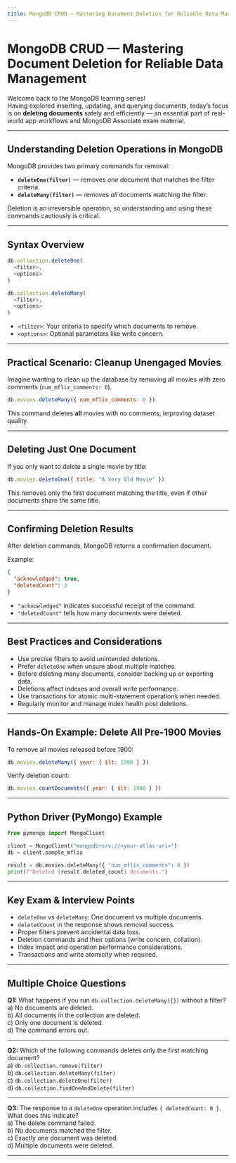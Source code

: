 ```yaml
---
title: MongoDB CRUD — Mastering Document Deletion for Reliable Data Management
---
```


# MongoDB CRUD — Mastering Document Deletion for Reliable Data Management

Welcome back to the MongoDB learning series!  
Having explored inserting, updating, and querying documents, today’s focus is on **deleting documents** safely and efficiently — an essential part of real-world app workflows and MongoDB Associate exam material.

***

## Understanding Deletion Operations in MongoDB

MongoDB provides two primary commands for removal:

- **`deleteOne(filter)`** — removes *one* document that matches the filter criteria.
- **`deleteMany(filter)`** — removes *all* documents matching the filter.

Deletion is an irreversible operation, so understanding and using these commands cautiously is critical.

***

## Syntax Overview

```js
db.collection.deleteOne(
  <filter>,
  <options>
)
```

```js
db.collection.deleteMany(
  <filter>,
  <options>
)
```

- `<filter>`: Your criteria to specify which documents to remove.
- `<options>`: Optional parameters like write concern.

***

## Practical Scenario: Cleanup Unengaged Movies

Imagine wanting to clean up the database by removing all movies with zero comments (`num_mflix_comments: 0`).

```js
db.movies.deleteMany({ num_mflix_comments: 0 })
```

This command deletes **all** movies with no comments, improving dataset quality.

***

## Deleting Just One Document

If you only want to delete a single movie by title:

```js
db.movies.deleteOne({ title: "A Very Old Movie" })
```

This removes only the first document matching the title, even if other documents share the same title.

***

## Confirming Deletion Results

After deletion commands, MongoDB returns a confirmation document.

Example:

```json
{
  "acknowledged": true,
  "deletedCount": 3
}
```

- `"acknowledged"` indicates successful receipt of the command.
- `"deletedCount"` tells how many documents were deleted.

***

## Best Practices and Considerations

- Use precise filters to avoid unintended deletions.
- Prefer `deleteOne` when unsure about multiple matches.
- Before deleting many documents, consider backing up or exporting data.
- Deletions affect indexes and overall write performance.
- Use transactions for atomic multi-statement operations when needed.
- Regularly monitor and manage index health post deletions.

***

## Hands-On Example: Delete All Pre-1900 Movies

To remove all movies released before 1900:

```js
db.movies.deleteMany({ year: { $lt: 1900 } })
```

Verify deletion count:

```js
db.movies.countDocuments({ year: { $lt: 1900 } })
```

***

## Python Driver (PyMongo) Example

```python
from pymongo import MongoClient

client = MongoClient("mongodb+srv://<your-atlas-uri>")
db = client.sample_mflix

result = db.movies.deleteMany({ "num_mflix_comments": 0 })
print(f"Deleted {result.deleted_count} documents.")
```

***

## Key Exam & Interview Points

- `deleteOne` vs `deleteMany`: One document vs multiple documents.
- `deletedCount` in the response shows removal success.
- Proper filters prevent accidental data loss.
- Deletion commands and their options (write concern, collation).
- Index impact and operation performance considerations.
- Transactions and write atomicity when required.

***

## Multiple Choice Questions

**Q1:** What happens if you run `db.collection.deleteMany({})` without a filter?  
a) No documents are deleted.  
b) All documents in the collection are deleted.  
c) Only one document is deleted.  
d) The command errors out.

***

**Q2:** Which of the following commands deletes only the first matching document?  
a) `db.collection.remove(filter)`  
b) `db.collection.deleteMany(filter)`  
c) `db.collection.deleteOne(filter)`  
d) `db.collection.findOneAndDelete(filter)`

***

**Q3:** The response to a `deleteOne` operation includes `{ deletedCount: 0 }`. What does this indicate?  
a) The delete command failed.  
b) No documents matched the filter.  
c) Exactly one document was deleted.  
d) Multiple documents were deleted.

***
